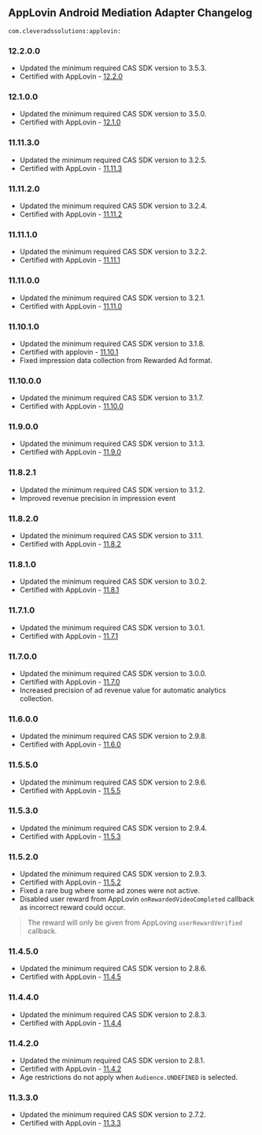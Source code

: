 ## AppLovin Android Mediation Adapter Changelog
`com.cleveradssolutions:applovin:`

### 12.2.0.0
- Updated the minimum required CAS SDK version to 3.5.3.
- Certified with AppLovin - [12.2.0](https://github.com/AppLovin/AppLovin-MAX-SDK-Android/releases)

### 12.1.0.0
- Updated the minimum required CAS SDK version to 3.5.0.
- Certified with AppLovin - [12.1.0](https://github.com/AppLovin/AppLovin-MAX-SDK-Android/releases)

### 11.11.3.0
- Updated the minimum required CAS SDK version to 3.2.5.
- Certified with AppLovin - [11.11.3](https://github.com/AppLovin/AppLovin-MAX-SDK-Android/releases)

### 11.11.2.0
- Updated the minimum required CAS SDK version to 3.2.4.
- Certified with AppLovin - [11.11.2](https://github.com/AppLovin/AppLovin-MAX-SDK-Android/releases)

### 11.11.1.0
- Updated the minimum required CAS SDK version to 3.2.2.
- Certified with AppLovin - [11.11.1](https://github.com/AppLovin/AppLovin-MAX-SDK-Android/releases)

### 11.11.0.0
- Updated the minimum required CAS SDK version to 3.2.1.
- Certified with AppLovin - [11.11.0](https://github.com/AppLovin/AppLovin-MAX-SDK-Android/releases)

### 11.10.1.0
- Updated the minimum required CAS SDK version to 3.1.8.
- Certified with applovin - [11.10.1](https://github.com/AppLovin/AppLovin-MAX-SDK-Android/releases)
- Fixed impression data collection from Rewarded Ad format.

### 11.10.0.0
- Updated the minimum required CAS SDK version to 3.1.7.
- Certified with AppLovin - [11.10.0](https://github.com/AppLovin/AppLovin-MAX-SDK-Android/releases)

### 11.9.0.0
- Updated the minimum required CAS SDK version to 3.1.3.
- Certified with AppLovin - [11.9.0](https://github.com/AppLovin/AppLovin-MAX-SDK-Android/releases)

### 11.8.2.1
- Updated the minimum required CAS SDK version to 3.1.2.
- Improved revenue precision in impression event

### 11.8.2.0
- Updated the minimum required CAS SDK version to 3.1.1.
- Certified with AppLovin - [11.8.2](https://github.com/AppLovin/AppLovin-MAX-SDK-Android/releases)

### 11.8.1.0
- Updated the minimum required CAS SDK version to 3.0.2.
- Certified with AppLovin - [11.8.1](https://github.com/AppLovin/AppLovin-MAX-SDK-Android/releases)

### 11.7.1.0
- Updated the minimum required CAS SDK version to 3.0.1.
- Certified with AppLovin - [11.7.1](https://github.com/AppLovin/AppLovin-MAX-SDK-Android/releases)

### 11.7.0.0
- Updated the minimum required CAS SDK version to 3.0.0.
- Certified with AppLovin - [11.7.0](https://github.com/AppLovin/AppLovin-MAX-SDK-Android/releases)
- Increased precision of ad revenue value for automatic analytics collection.

### 11.6.0.0
- Updated the minimum required CAS SDK version to 2.9.8.
- Certified with AppLovin - [11.6.0](https://github.com/AppLovin/AppLovin-MAX-SDK-Android/releases)

### 11.5.5.0
- Updated the minimum required CAS SDK version to 2.9.6.
- Certified with AppLovin - [11.5.5](https://github.com/AppLovin/AppLovin-MAX-SDK-Android/releases)

### 11.5.3.0
- Updated the minimum required CAS SDK version to 2.9.4.
- Certified with AppLovin - [11.5.3](https://github.com/AppLovin/AppLovin-MAX-SDK-Android/releases)

### 11.5.2.0
- Updated the minimum required CAS SDK version to 2.9.3.
- Certified with AppLovin - [11.5.2](https://github.com/AppLovin/AppLovin-MAX-SDK-Android/releases)
- Fixed a rare bug where some ad zones were not active.
- Disabled user reward from AppLovin `onRewardedVideoCompleted` callback as incorrect reward could occur.
> The reward will only be given from AppLoving `userRewardVerified` callback.

### 11.4.5.0
- Updated the minimum required CAS SDK version to 2.8.6.
- Certified with AppLovin - [11.4.5](https://github.com/AppLovin/AppLovin-MAX-SDK-Android/releases)

### 11.4.4.0
- Updated the minimum required CAS SDK version to 2.8.3.
- Certified with AppLovin - [11.4.4](https://github.com/AppLovin/AppLovin-MAX-SDK-Android/releases)

### 11.4.2.0
- Updated the minimum required CAS SDK version to 2.8.1.
- Certified with AppLovin - [11.4.2](https://github.com/AppLovin/AppLovin-MAX-SDK-Android/releases)
- Age restrictions do not apply when `Audience.UNDEFINED` is selected.

### 11.3.3.0
- Updated the minimum required CAS SDK version to 2.7.2.
- Certified with AppLovin - [11.3.3](https://github.com/AppLovin/AppLovin-MAX-SDK-Android/releases)

